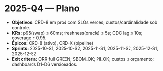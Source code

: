 # 2025-Q4 — Plano
- **Objetivos:** CRD-8 em prod com SLOs verdes; custos/cardinalidade sob controle.
- **KRs:** p95(swap) ≤ 60ms; freshness(oracle) ≤ 5s; CDC lag ≤ 10s; coverage ≥ 0.95.
- **Épicos:** CRD-8 (ativo), CRD-X (pipeline)
- **Sprints:** 2025-10-S1, 2025-10-S2, 2025-11-S1, 2025-11-S2, 2025-12-S1, 2025-12-S2
- **Exit criteria:** ORR full GREEN; SBOM_OK; PII_OK; custos ≤ orçamento; dashboards D1–D6 versionados.
